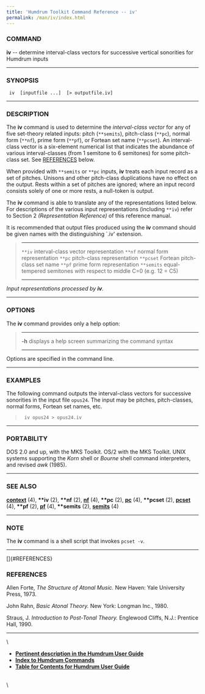 ```yaml
---
title: 'Humdrum Toolkit Command Reference -- iv'
permalink: /man/iv/index.html
---
```



### COMMAND

**iv** \-- determine interval-class vectors for successive vertical
sonorities for Humdrum inputs

------------------------------------------------------------------------

### SYNOPSIS

` iv  [inputfile ...]  [> outputfile.iv]`

------------------------------------------------------------------------

### DESCRIPTION

The **iv** command is used to determine the *interval-class vector* for
any of five set-theory related inputs: pitch (`**semits`), pitch-class
(`**pc`), normal form (`**nf`), prime form (`**pf`), or Fortean set name
(`**pcset`). An interval-class vector is a six-element numerical list
that indicates the abundance of various interval-classes (from 1
semitone to 6 semitones) for some pitch-class set. See
[REFERENCES](#REFERENCES) below.

When provided with `**semits` or `**pc` inputs, **iv** treats each input
record as a set of pitches. Unisons and other pitch-class duplications
have no effect on the output. Rests within a set of pitches are ignored;
where an input record consists solely of one or more rests, a null-token
is output.

The **iv** command is able to translate any of the representations
listed below. For descriptions of the various input representations
(including `**iv`) refer to Section 2 *(Representation Reference)* of
this reference manual.

It is recommended that output files produced using the **iv** command
should be given names with the distinguishing \`.iv\' extension.

>   ------------ --------------------------------------------------------------------
>   `**iv`       interval-class vector representation
>   `**nf`       normal form representation
>   `**pc`       pitch-class representation
>   `**pcset`    Fortean pitch-class set name
>   `**pf`       prime form representation
>   `**semits`   equal-tempered semitones with respect to middle C=0 (e.g. 12 = C5)
>   ------------ --------------------------------------------------------------------
>
*Input representations processed by **iv**.*

------------------------------------------------------------------------

### OPTIONS

The **iv** command provides only a help option:

>   -------- -------------------------------------------------------
>   **-h**   displays a help screen summarizing the command syntax
>   -------- -------------------------------------------------------
>
Options are specified in the command line.

------------------------------------------------------------------------

### EXAMPLES

The following command outputs the interval-class vectors for successive
sonorities in the input file `opus24`. The input may be pitches,
pitch-classes, normal forms, Fortean set names, etc.

> ` iv opus24 > opus24.iv`

------------------------------------------------------------------------

### PORTABILITY

DOS 2.0 and up, with the MKS Toolkit. OS/2 with the MKS Toolkit. UNIX
systems supporting the *Korn* shell or *Bourne* shell command
interpreters, and revised *awk* (1985).

------------------------------------------------------------------------

### SEE ALSO

[**context**](context.html) (4), **\*\*iv** (2), **\*\*nf** (2),
[**nf**](nf.html) (4), **\*\*pc** (2), [**pc**](pc.html) (4),
**\*\*pcset** (2), [**pcset**](pcset.html) (4), **\*\*pf** (2),
[**pf**](pf.html) (4), **\*\*semits** (2), [**semits**](semits.html) (4)

------------------------------------------------------------------------

### NOTE

The **iv** command is a shell script that invokes `pcset -v`.

------------------------------------------------------------------------

[]{#REFERENCES}

### REFERENCES

Allen Forte, *The Structure of Atonal Music.* New Haven: Yale University
Press, 1973.

John Rahn, *Basic Atonal Theory.* New York: Longman Inc., 1980.

Straus, J. *Introduction to Post-Tonal Theory.* Englewood Cliffs, N.J.:
Prentice Hall, 1990.

------------------------------------------------------------------------

\

-   [**Pertinent description in the Humdrum User
    Guide**](../guide34.html#Interval_Vectors_Using_the_iv_Command)
-   [**Index to Humdrum Commands**](../commands.toc.html)
-   [**Table for Contents for Humdrum User Guide**](../guide.toc.html)

\
\
